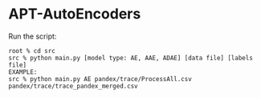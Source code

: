 # APT-AutoEncoders

Run the script:
```shell
root % cd src
src % python main.py [model type: AE, AAE, ADAE] [data file] [labels file]
EXAMPLE:
src % python main.py AE pandex/trace/ProcessAll.csv pandex/trace/trace_pandex_merged.csv
```
